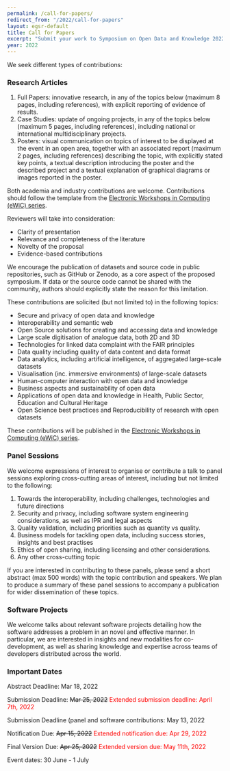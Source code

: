 ```yaml
---
permalink: /call-for-papers/
redirect_from: "/2022/call-for-papers"
layout: egsr-default
title: Call for Papers
excerpt: "Submit your work to Symposium on Open Data and Knowledge 20222"
year: 2022
---
```



We seek different types of contributions:

### Research Articles
1. Full Papers: innovative research, in any of the topics below (maximum 8 pages, including references), with  explicit reporting of evidence of results. 
2. Case Studies: update of ongoing projects, in any of the topics below (maximum 5 pages, including references), including national or international multidisciplinary projects.
3. Posters: visual communication on topics of interest to be displayed at the event in an open area, together with an associated report (maximum 2 pages, including references) describing the topic, with explicitly stated key points, a textual description introducing the poster and the described project and a textual explanation of graphical diagrams or images reported in the poster. 

Both academia and industry contributions are welcome. 
Contributions should follow the template from the [Electronic Workshops in Computing (eWiC) series](https://www.bcs.org/about-us/learned-publishing/electronic-workshops-in-computing-ewic/).

Reviewers will take into consideration:
- Clarity of presentation
- Relevance and completeness of the literature
- Novelty of the proposal
- Evidence-based contributions 

We encourage the publication of datasets and source code in public repositories, such as GitHub or Zenodo, as a core aspect of the proposed symposium. If data or the source code cannot be shared with the community, authors should explicitly state the reason for this limitation.

These contributions are solicited (but not limited to) in the following topics:
- Secure and privacy of open data and knowledge
- Interoperability and semantic web
- Open Source solutions for creating and accessing data and knowledge
- Large scale digitisation of analogue data, both 2D and 3D
- Technologies for linked data complaint with the FAIR principles  
- Data quality including quality of data content and data format
- Data analytics, including artificial intelligence, of aggregated large-scale datasets
- Visualisation (inc. immersive environments) of large-scale datasets
- Human-computer interaction with open data and knowledge
- Business aspects and sustainability of open data
- Applications of open data and knowledge in Health, Public Sector, Education and Cultural Heritage
- Open Science best practices and Reproducibility of research with open datasets


These contributions will be published in the [Electronic Workshops in Computing (eWiC) series](https://www.bcs.org/about-us/learned-publishing/electronic-workshops-in-computing-ewic/).

### Panel Sessions 
We welcome expressions of interest to organise or contribute a talk to panel sessions exploring cross-cutting areas of interest, including but not limited to the following: 

1. Towards the interoperability, including challenges, technologies and future directions
2. Security and privacy, including software system engineering considerations, as well as IPR and legal aspects 
3. Quality validation, including priorities such as quantity vs quality.
4. Business models for tackling open data, including success stories, insights and best practises
5. Ethics of open sharing, including licensing and other considerations.
6. Any other cross-cutting topic

If you are interested in contributing to these panels, please send a short abstract (max 500 words) with the topic contribution and speakers. We plan to produce a summary of these panel sessions to accompany a publication for wider dissemination of these topics.

### Software Projects
We welcome talks about relevant software projects detailing how the software addresses a problem in an novel and effective manner. In particular, we are interested in insights and new modalities for co-development, as well as sharing knowledge and expertise across teams of developers distributed across the world.

### Important Dates
Abstract Deadline: Mar 18, 2022

Submission Deadline: ~~Mar 25, 2022~~ <span style="color:red">Extended submission deadline: April 7th, 2022</span>

Submission Deadline (panel and software contributions: May 13, 2022

Notification Due: ~~Apr 15, 2022~~ <span style="color:red">Extended notification due: Apr 29, 2022</span>

Final Version Due: ~~Apr 25, 2022~~ <span style="color:red">Extended version due: May 11th, 2022</span>

Event dates: 30 June - 1 July
